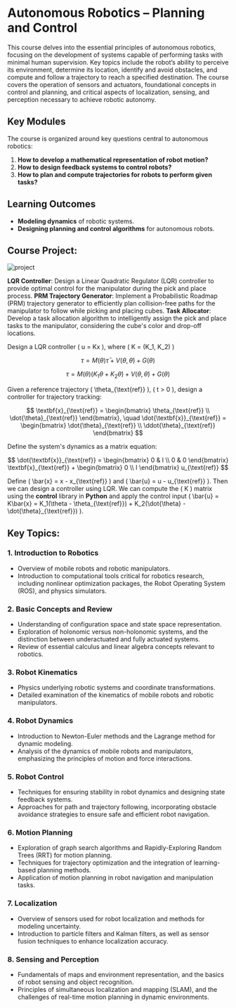 # Autonomous Robotics – Planning and Control

This course delves into the essential principles of autonomous robotics, focusing on the development of systems capable of performing tasks with minimal human supervision. Key topics include the robot’s ability to perceive its environment, determine its location, identify and avoid obstacles, and compute and follow a trajectory to reach a specified destination. The course covers the operation of sensors and actuators, foundational concepts in control and planning, and critical aspects of localization, sensing, and perception necessary to achieve robotic autonomy.

## Key Modules

The course is organized around key questions central to autonomous robotics:

1. **How to develop a mathematical representation of robot motion?**
2. **How to design feedback systems to control robots?**
3. **How to plan and compute trajectories for robots to perform given tasks?**

## Learning Outcomes
- **Modeling dynamics** of robotic systems.
- **Designing planning and control algorithms** for autonomous robots.

## Course Project:

![project](assets/1_arm.png)

**LQR Controller**: Design a Linear Quadratic Regulator (LQR) controller to provide optimal control for the manipulator during the pick and place process.
**PRM Trajectory Generator**: Implement a Probabilistic Roadmap (PRM) trajectory generator to efficiently plan collision-free paths for the manipulator to follow while picking and placing cubes.
**Task Allocator**: Develop a task allocation algorithm to intelligently assign the pick and place tasks to the manipulator, considering the cube's color and drop-off locations.

Design a LQR controller \( u = Kx \), where \( K = (K_1, K_2) \)

$$
\tau = M(\theta)\bar{\tau} + V(\theta, \dot{\theta}) + G(\theta)
$$

$$
\tau = M(\theta)(K_1\theta + K_2\dot{\theta}) + V(\theta, \dot{\theta}) + G(\theta)
$$

Given a reference trajectory \( \theta_{\text{ref}} \), \( t > 0 \), design a controller for trajectory tracking:

$$
\textbf{x}_{\text{ref}} = 
\begin{bmatrix}
\theta_{\text{ref}} \\
\dot{\theta}_{\text{ref}}
\end{bmatrix},
\quad
\dot{\textbf{x}}_{\text{ref}} = 
\begin{bmatrix}
\dot{\theta}_{\text{ref}} \\
\ddot{\theta}_{\text{ref}}
\end{bmatrix}
$$

Define the system's dynamics as a matrix equation:

$$
\dot{\textbf{x}}_{\text{ref}} = 
\begin{bmatrix}
0 & I \\
0 & 0
\end{bmatrix}
\textbf{x}_{\text{ref}} +
\begin{bmatrix}
0 \\
I
\end{bmatrix}
u_{\text{ref}}
$$

Define \( \bar{x} = x - x_{\text{ref}} \) and \( \bar{u} = u - u_{\text{ref}} \). Then we can design a controller using LQR. We can compute the \( K \) matrix using the **control** library in **Python** and apply the control input \( \bar{u} = K\bar{x} = K_1(\theta - \theta_{\text{ref}}) + K_2(\dot{\theta} - \dot{\theta}_{\text{ref}}) \).


## Key Topics:

### 1. Introduction to Robotics
- Overview of mobile robots and robotic manipulators.
- Introduction to computational tools critical for robotics research, including nonlinear optimization packages, the Robot Operating System (ROS), and physics simulators.

### 2. Basic Concepts and Review
- Understanding of configuration space and state space representation.
- Exploration of holonomic versus non-holonomic systems, and the distinction between underactuated and fully actuated systems.
- Review of essential calculus and linear algebra concepts relevant to robotics.

### 3. Robot Kinematics
- Physics underlying robotic systems and coordinate transformations.
- Detailed examination of the kinematics of mobile robots and robotic manipulators.

### 4. Robot Dynamics
- Introduction to Newton-Euler methods and the Lagrange method for dynamic modeling.
- Analysis of the dynamics of mobile robots and manipulators, emphasizing the principles of motion and force interactions.

### 5. Robot Control
- Techniques for ensuring stability in robot dynamics and designing state feedback systems.
- Approaches for path and trajectory following, incorporating obstacle avoidance strategies to ensure safe and efficient robot navigation.

### 6. Motion Planning
- Exploration of graph search algorithms and Rapidly-Exploring Random Trees (RRT) for motion planning.
- Techniques for trajectory optimization and the integration of learning-based planning methods.
- Application of motion planning in robot navigation and manipulation tasks.

### 7. Localization
- Overview of sensors used for robot localization and methods for modeling uncertainty.
- Introduction to particle filters and Kalman filters, as well as sensor fusion techniques to enhance localization accuracy.

### 8. Sensing and Perception
- Fundamentals of maps and environment representation, and the basics of robot sensing and object recognition.
- Principles of simultaneous localization and mapping (SLAM), and the challenges of real-time motion planning in dynamic environments.
